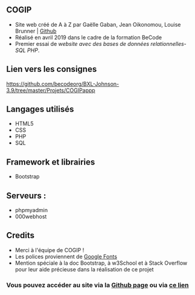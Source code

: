 
## COGIP

* Site web créé de A à Z par Gaëlle Gaban, Jean Oikonomou, Louise Brunner | [Github]()    
* Réalisé en avril 2019 dans le cadre de la formation BeCode  
* Premier essai de *website avec des bases de données relationnelles- SQL PHP*.

## Lien vers les consignes
https://github.com/becodeorg/BXL-Johnson-3.9/tree/master/Projets/COGIPappp


## Langages utilisés  

* HTML5
* CSS
* PHP
* SQL

## Framework et librairies
* Bootstrap

## Serveurs :
* phpmyadmin
* 000webhost

## Credits
* Merci à l'équipe de COGIP !
* Les polices proviennent de [Google Fonts](https://fonts.google.com/)   
* Mention spéciale à la doc Bootstrap, à w3School et à Stack Overflow pour leur aide précieuse dans la réalisation de ce projet

### Vous pouvez accéder au site via la [Github page](https://welovebecode.000webhostapp.com/) ou via [ce lien](https://welovebecode.000webhostapp.com)
